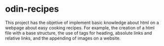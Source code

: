 # odin-recipes
This project has the objetive of implement basic knowledge about html on a webpage about easy cooking recipes. For example, the creation of a html file with a base structure, the use of tags for heading, absolute links and relative links, and the appending of images on a website. 
